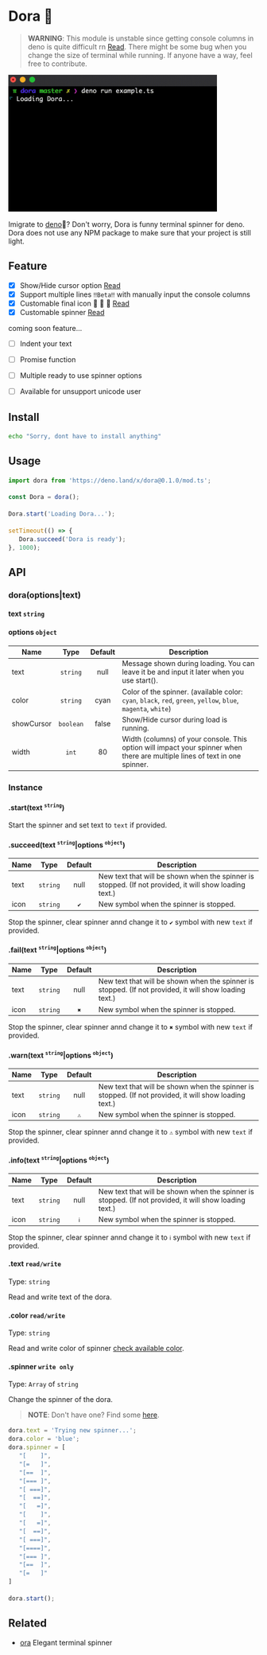 # Dora 🦖

> **WARNING**: This module is unstable since getting console columns in deno is quite difficult rn [Read](https://doc.deno.land/deno/unstable/~/Deno.consoleSize).
There might be some bug when you change the size of terminal while running.
If anyone have a way, feel free to contribute.

<img src="/docs/demo.gif" alt="Dora terminal demo" width="420"/>

Imigrate to [deno](https://deno.land)🦕? 
Don't worry, Dora is funny terminal spinner for deno.
Dora does not use any NPM package to make sure that your project is still light.


## Feature
- [x] Show/Hide cursor option [Read](#doraoptionstext)
- [x] Support multiple lines `‼️Beta‼️` with manually input the console columns
- [x] Customable final icon 🦙 🦁 🐼 [Read](#instance)
- [x] Customable spinner [Read](#spinner-write-only)

coming soon feature...

- [ ] Indent your text
- [ ] Promise function
- [ ] Multiple ready to use spinner options
- [ ] Available for unsupport unicode user


## Install
```bash
echo "Sorry, dont have to install anything"
```

## Usage
```ts
import dora from 'https://deno.land/x/dora@0.1.0/mod.ts';

const Dora = dora();

Dora.start('Loading Dora...');

setTimeout(() => {
   Dora.succeed('Dora is ready');
}, 1000);

```


## API

### dora(options|text)

#### text `string`

#### options `object`

| Name       |    Type   | Default | Description                                                                                                                  |
|------------|:---------:|:-------:|------------------------------------------------------------------------------------------------------------------------------|
| text       |  `string` |   null  | Message shown during loading. You can leave it be and input it later when you use start().                                   |
| color      |  `string` |   cyan  | Color of the spinner. (available color: `cyan`, `black`, `red`, `green`, `yellow`, `blue`, `magenta`, `white`)               |
| showCursor | `boolean` |  false  | Show/Hide cursor during load is running.                                                                                     |
| width      |   `int`   |    80   | Width (columns) of your console.  This option will impact your spinner when there are multiple lines of text in one spinner. |

### Instance

#### .start(text <sup>`string`</sup>)

Start the spinner and set text to `text` if provided.


#### .succeed(text <sup>`string`</sup>|options <sup>`object`</sup>)

| Name |   Type   | Default | Description                                                                                            |
|------|:--------:|:-------:|--------------------------------------------------------------------------------------------------------|
| text | `string` | null    | New text that will be shown when the spinner is stopped. (If not provided, it will show loading text.) |
| icon | `string` | `✔`     | New symbol when the spinner is stopped.                                                                |

Stop the spinner, clear spinner annd change it to `✔` symbol with new `text` if provided.


#### .fail(text <sup>`string`</sup>|options <sup>`object`</sup>)

| Name |   Type   | Default | Description                                                                                            |
|------|:--------:|:-------:|--------------------------------------------------------------------------------------------------------|
| text | `string` | null    | New text that will be shown when the spinner is stopped. (If not provided, it will show loading text.) |
| icon | `string` | `✖`     | New symbol when the spinner is stopped.                                                                |

Stop the spinner, clear spinner annd change it to `✖` symbol with new `text` if provided.


#### .warn(text <sup>`string`</sup>|options <sup>`object`</sup>)

| Name |   Type   | Default | Description                                                                                            |
|------|:--------:|:-------:|--------------------------------------------------------------------------------------------------------|
| text | `string` | null    | New text that will be shown when the spinner is stopped. (If not provided, it will show loading text.) |
| icon | `string` | `⚠`     | New symbol when the spinner is stopped.                                                                |

Stop the spinner, clear spinner annd change it to `⚠` symbol with new `text` if provided.


#### .info(text <sup>`string`</sup>|options <sup>`object`</sup>)

| Name |   Type   | Default | Description                                                                                            |
|------|:--------:|:-------:|--------------------------------------------------------------------------------------------------------|
| text | `string` | null    | New text that will be shown when the spinner is stopped. (If not provided, it will show loading text.) |
| icon | `string` | `ℹ`     | New symbol when the spinner is stopped.                                                                |

Stop the spinner, clear spinner annd change it to `ℹ` symbol with new `text` if provided.


#### .text `read/write`

Type: `string`

Read and write text of the dora.


#### .color `read/write`

Type: `string`

Read and write color of spinner [check available color](#doraoptionstext).


#### .spinner `write only`

Type: `Array` of `string`

Change the spinner of the dora. 
> **NOTE**: Don't have one? Find some [here](https://github.com/sindresorhus/cli-spinners/blob/main/spinners.json).

```ts
dora.text = 'Trying new spinner...';
dora.color = 'blue';
dora.spinner = [
   "[    ]",
   "[=   ]",
   "[==  ]",
   "[=== ]",
   "[ ===]",
   "[  ==]",
   "[   =]",
   "[    ]",
   "[   =]",
   "[  ==]",
   "[ ===]",
   "[====]",
   "[=== ]",
   "[==  ]",
   "[=   ]"
]

dora.start();
```




## Related
- [ora](https://github.com/sindresorhus/ora) Elegant terminal spinner


